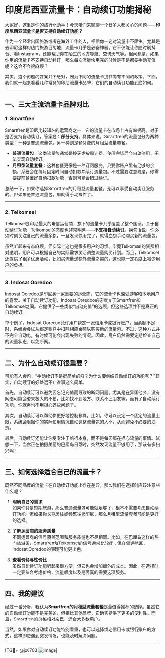 # 印度尼西亚流量卡：自动续订功能揭秘

大家好，这里是你的旅行小助手！今天咱们来聊聊一个很多人都关心的问题——**印度尼西亚流量卡是否支持自动续订功能？**

作为一个经常出国旅游或者在海外工作的人，相信你一定对流量卡不陌生。尤其是去印尼这样的热门旅游目的地，流量卡几乎是必备神器。它不仅能让你随时刷抖音、看Instagram，还能帮助你在陌生的地方导航、查询天气等。但问题是，如果你用的流量卡不支持自动续订，那么每次流量快用完的时候是不是都要手动充值呢？这会不会很麻烦？

其实，这个问题的答案并不绝对，因为不同的流量卡提供商有不同的政策。下面，我们就一起来看看几种常见的印尼流量卡品牌，它们的自动续订功能到底如何。

---

## 一、三大主流流量卡品牌对比

### 1. Smartfren
Smartfren是印尼比较知名的运营商之一，它的流量卡在市场上占有率很高。对于是否支持自动续订，答案是：**部分支持**。具体来说，Smartfren的流量包分为两种类型：一种是普通流量包，另一种则是预付费的月租型流量套餐。

- **普通流量包**：这类流量包通常是按天或按周计费，使用完毕后会自动停用，无法实现自动续订。
- **月租型流量套餐**：这种套餐更像是一种订阅服务，只要你账户里有足够的余额，系统会在每月固定时间自动扣款并续订流量包。不过需要注意的是，你需要提前设置好自动扣款功能，否则可能会错过续订。

总结一下，如果你选择Smartfren的月租型流量套餐，是可以享受自动续订服务的。但如果是普通流量包，那就得手动操作了。

---

### 2. Telkomsel
Telkomsel是印尼最大的电信运营商，旗下的流量卡几乎覆盖了整个国家。关于自动续订功能，Telkomsel的态度也非常明确——**不支持自动续订**。换句话说，你必须时刻关注自己的流量余额，一旦发现快用完了，就得立刻手动购买新的流量包。

虽然听起来有点麻烦，但实际上这也是很多用户的习惯。毕竟Telkomsel的资费相对透明，用户可以根据自己的实际需求灵活调整流量购买计划。而且，Telkomsel还提供了很多优惠活动，比如买流量送额外流量之类的，这也能一定程度上减少用户的负担。

---

### 3. Indosat Ooredoo
Indosat Ooredoo是印尼另一家重要的运营商，它的流量卡也深受游客和本地用户的喜爱。关于自动续订功能，Indosat Ooredoo的态度介于Smartfren和Telkomsel之间。它提供了一些类似“自动充值”的选项，但这些选项并不是真正的自动续订。

举个例子，Indosat Ooredoo允许用户绑定一张信用卡或银行账户，当余额不足时，系统会尝试从绑定账户中扣除相应金额以购买新的流量包。不过，这种方式并不完全自动化，有时候可能会出现失败的情况。因此，用户仍然需要定期检查自己的流量状态，以免断网。

---

## 二、为什么自动续订很重要？

可能有人会问：“手动续订不是挺简单的吗？为什么要纠结自动续订的功能呢？”其实，自动续订的好处远不止省事这么简单。

首先，自动续订可以避免因忘记充值而导致的断网问题。尤其是在异国他乡，没有网络可能会带来极大的不便，比如找不到地方、联系不上朋友等。而有了自动续订功能，你就再也不用担心这些问题了。

其次，自动续订可以帮助你更好地控制预算。比如，你可以设定一个固定的流量上限，系统会根据你的实际使用情况自动调整流量包的大小，从而避免不必要的浪费。

最后，自动续订还能让你更专注于旅行本身，而不是每天都在担心流量的事情。试想一下，当你正在拍摄美丽的巴厘岛日落时，突然发现流量不够用了，那该有多扫兴啊！

---

## 三、如何选择适合自己的流量卡？

既然不同品牌的流量卡在自动续订功能上存在差异，那么我们在选择时应该注意些什么呢？

1. **明确自己的需求**  
   如果你只是短期旅游，那么普通流量包可能就足够了，根本不需要考虑自动续订功能。但如果你长期居住或频繁往返印尼，那么月租型流量套餐可能是更好的选择。

2. **了解运营商的服务质量**  
   不同运营商的信号覆盖范围和服务质量也不尽相同。比如，在巴厘岛这样的热门旅游区，Smartfren和Telkomsel的信号通常比较好；但在偏远地区，Indosat Ooredoo的表现可能更出色。

3. **查看价格与性价比**  
   虽然自动续订功能听起来很方便，但它也会增加额外的成本。因此，在选择时一定要综合考虑价格、流量额度以及是否真的需要这项服务。

---

## 四、我的建议

经过一番分析，我认为**Smartfren的月租型流量套餐**是最值得推荐的选择。虽然它的自动续订功能不是完美的，但相比其他品牌，它确实提供了更多的便利性。而且，Smartfren的价格相对亲民，适合大多数用户。

当然，如果你对自动续订功能特别看重，也可以选择绑定信用卡或银行账户的方式，这样即使遇到突发情况，也能及时解决问题。

---

[TG💪+ @jx0703 ![Image](https://github.com/user-attachments/assets/dbca1d08-cadb-493c-b0ec-ad6f7a83f270)]